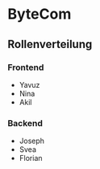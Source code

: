 # ByteCom 

## Rollenverteilung

### Frontend
 
- Yavuz
- Nina
- Akil

### Backend

- Joseph
- Svea
- Florian